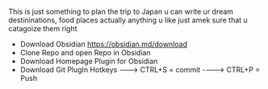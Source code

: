 
This is just something to plan the trip to Japan u can write ur dream destininations, food places actually anything u like just amek sure that u catagoize them right  

- Download Obsidian https://obsidian.md/download
- Clone Repo and open Repo in Obsidian 
- Download Homepage Plugin for Obsidian
- Download Git PlugIn Hotkeys ---> CTRL+S = commit ----> CTRL+P = Push 